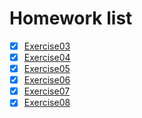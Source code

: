 # Homework list
- [x] [Exercise03](https://github.com/oohhooh/compuational_physics_N2014301020080/blob/master/Homework3.md)
- [x] [Exercise04](https://github.com/oohhooh/compuational_physics_N2014301020080/blob/master/Homework4.md)
- [x] [Exercise05](https://github.com/oohhooh/compuational_physics_N2014301020080/blob/master/Homework5.md)
- [x] [Exercise06](https://github.com/oohhooh/compuational_physics_N2014301020080/blob/master/Homework6.md)
- [x] [Exercise07](https://github.com/oohhooh/compuational_physics_N2014301020080/blob/master/Homework7.md)
- [x] [Exercise08](https://github.com/oohhooh/compuational_physics_N2014301020080/blob/master/Homework8.md)
